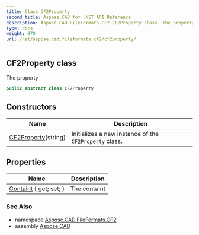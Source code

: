 ```yaml
---
title: Class CF2Property
second_title: Aspose.CAD for .NET API Reference
description: Aspose.CAD.FileFormats.CF2.CF2Property class. The property
type: docs
weight: 970
url: /net/aspose.cad.fileformats.cf2/cf2property/
---
```

## CF2Property class

The property

```csharp
public abstract class CF2Property
```

## Constructors

| Name | Description |
| --- | --- |
| [CF2Property](cf2property/)(string) | Initializes a new instance of the `CF2Property` class. |

## Properties

| Name | Description |
| --- | --- |
| [Containt](../../aspose.cad.fileformats.cf2/cf2property/containt/) { get; set; } | The containt |

### See Also

* namespace [Aspose.CAD.FileFormats.CF2](../../aspose.cad.fileformats.cf2/)
* assembly [Aspose.CAD](../../)


